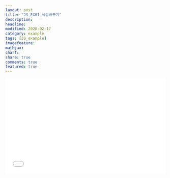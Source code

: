 ```yaml
---
layout: post
title: "JS_EX01_색상바꾸기"
description:
headline:
modified: 2020-02-17
category: example
tags: [JS_example]
imagefeature:
mathjax:
chart:
share: true
comments: true
featured: true
---
```


<div class="code">
<iframe width="100%" height="300" src="//jsfiddle.net/lsh58/9ztmj0cq/26/embedded/result/dark/" allowfullscreen="allowfullscreen" allowpaymentrequest frameborder="0"></iframe>
</div>
